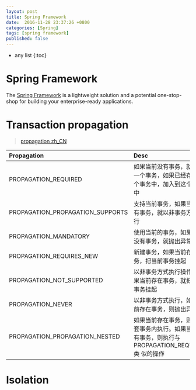 ```yaml
---
layout: post
title: Spring Framework
date:  2016-11-28 23:37:26 +0800
categories: [Spring]
tags: [spring framework]
published: false
---
```


* any list
{:toc}

# Spring Framework


The [Spring Framework](http://docs.spring.io/spring/docs/4.2.7.RELEASE/spring-framework-reference/htmlsingle/)
is a lightweight solution and a potential one-stop-shop for building your enterprise-ready applications.


# Transaction propagation

> [propagation zh_CN](https://my.oschina.net/QAAQ/blog/661099)

| Propagation           |   Desc        |
| :-------------------- |:----------    |
|PROPAGATION_REQUIRED               |如果当前没有事务，就新建一个事务，如果已经存在一个事务中，加入到这个事务中   |
|PROPAGATION_PROPAGATION_SUPPORTS   |支持当前事务，如果当前没有事务，就以非事务方式执行   |
|PROPAGATION_MANDATORY              |使用当前的事务，如果当前没有事务，就抛出异常   |
|PROPAGATION_REQUIRES_NEW           |新建事务，如果当前存在事务，把当前事务挂起   |
|PROPAGATION_NOT_SUPPORTED          |以非事务方式执行操作，如果当前存在事务，就把当前事务挂起   |
|PROPAGATION_NEVER                  |以非事务方式执行，如果当前存在事务，则抛出异常   |
|PROPAGATION_PROPAGATION_NESTED     |如果当前存在事务，则在嵌套事务内执行。如果当前没有事务，则执行与PROPAGATION_REQUIRED类 似的操作   |


# Isolation


